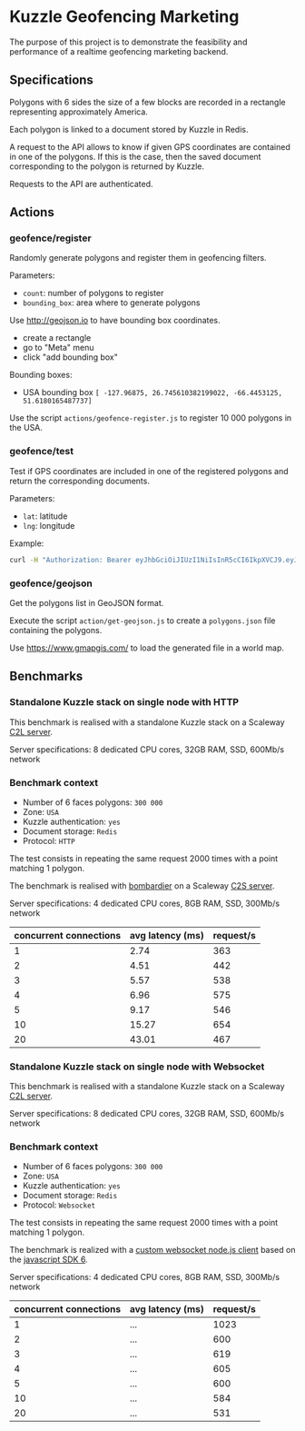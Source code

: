 # Kuzzle Geofencing Marketing

The purpose of this project is to demonstrate the feasibility and performance of a realtime geofencing marketing backend.

## Specifications

Polygons with 6 sides the size of a few blocks are recorded in a rectangle representing approximately America.

Each polygon is linked to a document stored by Kuzzle in Redis.

A request to the API allows to know if given GPS coordinates are contained in one of the polygons. If this is the case, then the saved document corresponding to the polygon is returned by Kuzzle.

Requests to the API are authenticated.


## Actions

### geofence/register

Randomly generate polygons and register them in geofencing filters.

Parameters:
  - `count`: number of polygons to register
  - `bounding_box`: area where to generate polygons

Use http://geojson.io to have bounding box coordinates.
 - create a rectangle
 - go to "Meta" menu
 - click "add bounding box"

Bounding boxes:
 - USA bounding box  `[ -127.96875, 26.745610382199022, -66.4453125, 51.6180165487737]`

 Use the script `actions/geofence-register.js` to register 10 000 polygons in the USA.

 ### geofence/test

 Test if GPS coordinates are included in one of the registered polygons and return the corresponding documents.

 Parameters:
  - `lat`: latitude
  - `lng`: longitude

Example:
```bash
curl -H "Authorization: Bearer eyJhbGciOiJIUzI1NiIsInR5cCI6IkpXVCJ9.eyJfaWQiOiJhc2NoZW4iLCJpYXQiOjE1NDMxMDUzMDQsImV4cCI6MTU0MzEwODkwNH0.WnUCDCwPXRUA1JE_4e7kbkIShQiM0MtW0admTWpKI1g" "http://localhost:7512/_plugin/geofencing-marketing/geofence/test?lat=-86.99962414458622&lng=31.431421096655942
```

### geofence/geojson

Get the polygons list in GeoJSON format.

Execute the script `action/get-geojson.js` to create a `polygons.json` file containing the polygons.

Use https://www.gmapgis.com/ to load the generated file in a world map.

## Benchmarks

### Standalone Kuzzle stack on single node with HTTP

This benchmark is realised with a standalone Kuzzle stack on a Scaleway [C2L server](https://www.scaleway.com/pricing/#anchor_baremetal).

Server specifications: 8 dedicated CPU cores, 32GB RAM, SSD, 600Mb/s network

### Benchmark context

- Number of 6 faces polygons: `300 000`
- Zone: `USA`
- Kuzzle authentication: `yes`
- Document storage: `Redis`
- Protocol: `HTTP`

The test consists in repeating the same request 2000 times with a point matching 1 polygon.

The benchmark is realised with [bombardier](https://github.com/codesenberg/bombardier/releases) on a Scaleway [C2S server](https://www.scaleway.com/pricing/#anchor_baremetal).

Server specifications: 4 dedicated CPU cores, 8GB RAM, SSD, 300Mb/s network

| concurrent connections | avg latency (ms) | request/s |
| ------------ | ------- | --------- |
| 1 | 2.74 | 363 |
| 2 | 4.51 | 442 |
| 3 | 5.57 | 538 |
| 4 | 6.96 | 575 |
| 5 | 9.17 | 546 |
| 10 | 15.27 | 654 |
| 20 | 43.01 | 467 |

### Standalone Kuzzle stack on single node with Websocket

This benchmark is realised with a standalone Kuzzle stack on a Scaleway [C2L server](https://www.scaleway.com/pricing/#anchor_baremetal).

Server specifications: 8 dedicated CPU cores, 32GB RAM, SSD, 600Mb/s network

### Benchmark context

- Number of 6 faces polygons: `300 000`
- Zone: `USA`
- Kuzzle authentication: `yes`
- Document storage: `Redis`
- Protocol: `Websocket`

The test consists in repeating the same request 2000 times with a point matching 1 polygon.

The benchmark is realized with a [custom websocket node.js client](benchmarks/node-client/geofence-test.js) based on the [javascript SDK 6](https://github.com/kuzzleio/sdk-javascript/tree/6-beta).

Server specifications: 4 dedicated CPU cores, 8GB RAM, SSD, 300Mb/s network

| concurrent connections | avg latency (ms) | request/s |
| ------------ | ------- | --------- |
| 1 | ... | 1023 |
| 2 | ... | 600 |
| 3 | ... | 619 |
| 4 | ... | 605 |
| 5 | ... | 600 |
| 10 | ... | 584 |
| 20 | ... | 531 |
